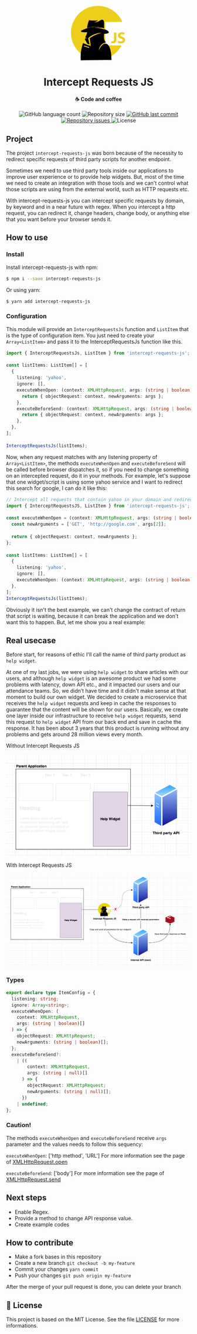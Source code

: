 <p align="center">
  <img src="./assets/logo.png" alt="Logo Intercept Requests JS" width="150"/>
</p>
<h1 align="center">
    Intercept Requests JS
</h1>

<h4 align="center">
    ☕ Code and coffee
</h4>
<p align="center">
  <img alt="GitHub language count" src="https://img.shields.io/github/languages/count/luispmoraisc/intercept_requests_js?style=for-the-badge">

  <img alt="Repository size" src="https://img.shields.io/github/repo-size/luispmoraisc/intercept_requests_js?style=for-the-badge">
  
  <a href="https://github.com/luispmoraisc/intercept_requests_js/commits/master">
    <img alt="GitHub last commit" src="https://img.shields.io/github/last-commit/luispmoraisc/intercept_requests_js/master?style=for-the-badge">
  </a>

  <a href="https://github.com/luispmoraisc/intercept_requests_js/issues">
    <img alt="Repository issues" src="https://img.shields.io/github/issues/luispmoraisc/intercept_requests_js?style=for-the-badge">
  </a>

  <img alt="License" src="https://img.shields.io/badge/license-MIT-brightgreen">
</p>

## Project

The project `intercept-requests-js` was born because of the necessity to redirect specific requests of third party
scripts for another endpoint.

Sometimes we need to use third party tools inside our applications to improve user experience or to provide help
widgets. But, most of the time we need to create an integration with those tools and we can't control what those scripts
are using from the external world, such as HTTP requests etc.

With intercept-requests-js you can intercept specific requests by domain, by keyword and in a near future with regex.
When you intercept a http request, you can redirect it, change headers, change body, or anything else that you want
before your browser sends it.

## How to use

### Install

Install intercept-requests-js with npm:

```sh
$ npm i --save intercept-requests-js
```

Or using yarn:

```sh
$ yarn add intercept-requests-js
```

### Configuration

This module will provide an `InterceptRequestsJs` function and `ListItem` that is the type of configuration item. You
just need to create your `Array<ListItem>` and pass it to the InterceptRequestsJs function like this.

```ts
import { InterceptRequestsJs, ListItem } from 'intercept-requests-js';

const listItems: ListItem[] = [
  {
    listening: 'yahoo',
    ignore: [],
    executeWhenOpen: (context: XMLHttpRequest, args: (string | boolean)[]) => {
      return { objectRequest: context, newArguments: args };
    },
    executeBeforeSend: (context: XMLHttpRequest, args: (string | boolean)[]) => {
      return { objectRequest: context, newArguments: args };
    },
  },
];

InterceptRequestsJs(listItems);
```

Now, when any request matches with any listening property of `Array<ListItem>`, the methods `executeWhenOpen` and
`executeBeforeSend` will be called before browser dispatches it, so if you need to change something on an intercepted
request, do it in your methods. For example, let's suppose that one widget/script is using some yahoo service and I want
to redirect this search for google, I can do it like this:

```ts
// Intercept all requests that contain yahoo in your domain and redirect to google:
import { InterceptRequestsJS, ListItem } from 'intercept-requests-js';

const executeWhenOpen = (context: XMLHttpRequest, args: (string | boolean)[]) => {
  const newArguments = ['GET', 'http://google.com', args[2]];

  return { objectRequest: context, newArguments };
};

const listItems: ListItem[] = [
  {
    listening: 'yahoo',
    ignore: [],
    executeWhenOpen: (context: XMLHttpRequest, args: (string | boolean)[]) => executeWhenOpen,
  },
];
InterceptRequestsJs(listItems);
```

Obviously it isn't the best example, we can't change the contract of return that script is waiting, because it can break
the application and we don't want this to happen. But, let me show you a real example:

## Real usecase

Before start, for reasons of ethic I'll call the name of third party product as `help widget`.

At one of my last jobs, we were using `help widget` to share articles with our users, and although `help widget` is an
awesome product we had some problems with latency, down API etc., and it impacted our users and our attendance teams.
So, we didn’t have time and it didn't make sense at that moment to build our own widget. We decided to create a
microservice that receives the `help widget` requests and keep in cache the responses to guarantee that the content will
be shown for our users. Basically, we create one layer inside our infrastructure to receive `help widget` requests, send
this request to `help widget` API from our back end and save in cache the response. It has been about 3 years that this
product is running without any problems and gets around 28 million views every month.

Without Intercept Requests JS

![Image of archteture before use Intercept Requests JS](./assets/before.png)

With Intercept Requests JS

![Image of archteture after use Intercept Requests JS](./assets/after.png)

### Types

```ts
export declare type ItemConfig = {
  listening: string;
  ignore: Array<string>;
  executeWhenOpen: (
    context: XMLHttpRequest,
    args: (string | boolean)[]
  ) => {
    objectRequest: XMLHttpRequest;
    newArguments: (string | boolean)[];
  };
  executeBeforeSend?:
    | ((
        context: XMLHttpRequest,
        args: (string | null)[]
      ) => {
        objectRequest: XMLHttpRequest;
        newArguments: (string | null)[];
      })
    | undefined;
};
```

### Caution!

The methods `executeWhenOpen` and `executeBeforeSend` receive `args` parameter and the values needs to follow this sequency:

`executeWhenOpen`: ['http method', 'URL']
For more information see the page of [XMLHttpRequest.open](https://developer.mozilla.org/pt-BR/docs/Web/API/XMLHttpRequest/open)

`executeBeforeSend`: ['body']
For more information see the page of [XMLHttpRequest.send](https://developer.mozilla.org/pt-BR/docs/Web/API/XMLHttpRequest/send)

## Next steps

- Enable Regex.
- Provide a method to change API response value.
- Create example codes

## How to contribute

- Make a fork bases in this repository
- Create a new branch `git checkout -b my-feature`
- Commit your changes `yarn commit`
- Push your changes `git push origin my-feature`

After the merge of your pull request is done, you can delete your branch

## 📝 License

This project is based on the MIT License. See the file [LICENSE](LICENSE) for more informations.
